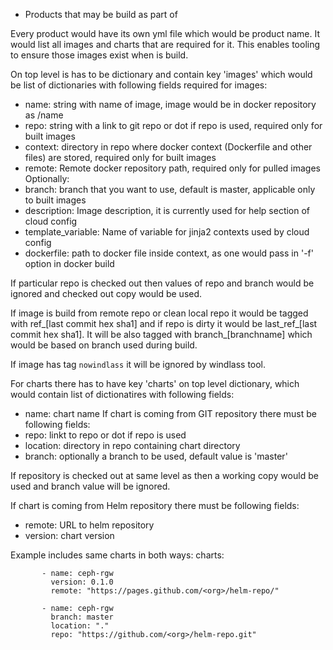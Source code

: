 * Products that may be build as part of <dev-env>

Every product would have its own yml file which would be
product name. It would list all images and charts that
are required for it. This enables tooling to ensure
those images exist when <dev-env> is build.

On top level is has to be dictionary and contain key 'images'
which would be list of dictionaries with following fields required for images:
 - name: string with name of image, image would be in <remote> docker repository as <remote>/name
 - repo: string with a link to git repo or dot if <dev-env> repo is used, required only for built images
 - context: directory in repo where docker context (Dockerfile and other files) are stored, required only for built images
 - remote: Remote docker repository path, required only for pulled images
Optionally:
 - branch: branch that you want to use, default is master, applicable only to built images
 - description: Image description, it is currently used for help section of cloud config
 - template_variable: Name of variable for jinja2 contexts used by cloud config
 - dockerfile: path to docker file inside context, as one would pass in '-f' option in docker build

If particular repo is checked out then values of repo and branch would be
ignored and checked out copy would be used.

If image is build from remote repo or clean local repo it would be
tagged with ref_[last commit hex sha1] and if repo is dirty it
would be last_ref_[last commit hex sha1]. It will be also tagged
with branch_[branchname] which would be based on branch used
during build.

If image has tag `nowindlass` it will be ignored by windlass tool.

For charts there has to have key 'charts' on top level dictionary, which would
contain list of dictionatires with following fields:
 - name: chart name
If chart is coming from GIT repository there must be following fields:
 - repo: linkt to repo or dot if <dev-env> repo is used
 - location: directory in repo containing chart directory
 - branch: optionally a branch to be used, default value is 'master'

If repository is checked out at same level as <dev-env> then a working
copy would be used and branch value will be ignored.

If chart is coming from Helm repository there must be following fields:
 - remote: URL to helm repository
 - version: chart version

 Example includes same charts in both ways:
         charts:

           - name: ceph-rgw
             version: 0.1.0
             remote: "https://pages.github.com/<org>/helm-repo/"

           - name: ceph-rgw
             branch: master
             location: "."
             repo: "https://github.com/<org>/helm-repo.git"
